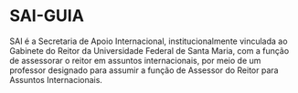 # SAI-GUIA
SAI é a Secretaria de Apoio Internacional, institucionalmente vinculada ao Gabinete do 
Reitor da Universidade Federal de Santa Maria, com a função de assessorar o reitor em assuntos
internacionais, por meio de um professor designado para assumir a função de Assessor do 
Reitor para Assuntos Internacionais.
